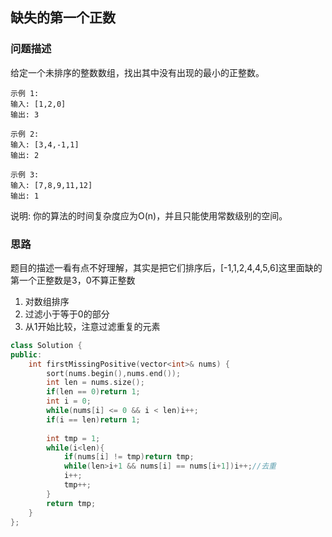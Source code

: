 ## 缺失的第一个正数

### 问题描述

给定一个未排序的整数数组，找出其中没有出现的最小的正整数。

```
示例 1:
输入: [1,2,0]
输出: 3

示例 2:
输入: [3,4,-1,1]
输出: 2

示例 3:
输入: [7,8,9,11,12]
输出: 1
```
说明:
你的算法的时间复杂度应为O(n)，并且只能使用常数级别的空间。

### 思路

题目的描述一看有点不好理解，其实是把它们排序后，[-1,1,2,4,4,5,6]这里面缺的第一个正整数是3，0不算正整数

1. 对数组排序
2. 过滤小于等于0的部分
3. 从1开始比较，注意过滤重复的元素

```CPP
class Solution {
public:
    int firstMissingPositive(vector<int>& nums) {
        sort(nums.begin(),nums.end());
        int len = nums.size();
        if(len == 0)return 1;
        int i = 0;
        while(nums[i] <= 0 && i < len)i++;
        if(i == len)return 1;
        
        int tmp = 1;
        while(i<len){
            if(nums[i] != tmp)return tmp;
            while(len>i+1 && nums[i] == nums[i+1])i++;//去重
            i++;
            tmp++;
        }
        return tmp;
    }
};
```